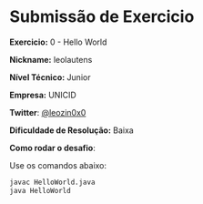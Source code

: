 # Submissão de Exercicio

**Exercicio:** 0 - Hello World

**Nickname:** leolautens

**Nível Técnico:** Junior

**Empresa:** UNICID

**Twitter**: [@leozin0x0](https://twitter.com/leozin0x0)

**Dificuldade de Resolução:** Baixa

**Como rodar o desafio**: 

Use os comandos abaixo: 
```bash
javac HelloWorld.java
java HelloWorld
```